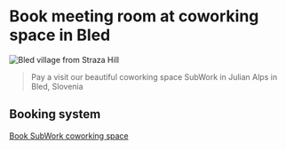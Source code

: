 # Book meeting room at coworking space in Bled

![Bled village from Straza Hill](./pics/bled_from_straza.png)
> Pay a visit our beautiful coworking space SubWork in Julian Alps in Bled, Slovenia

Booking system
---
[Book SubWork coworking space](./book-subwork.md)

